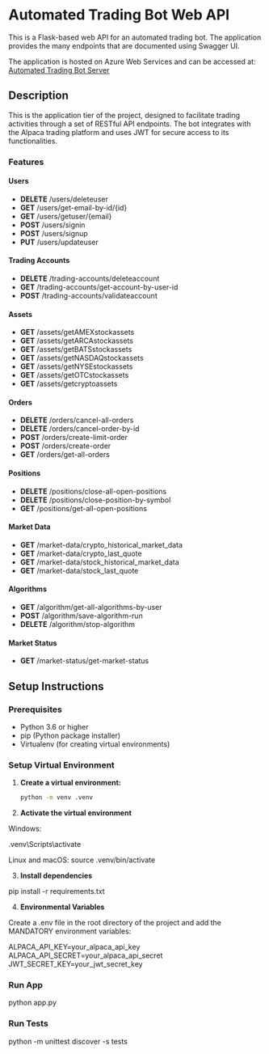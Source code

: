 # Automated Trading Bot Web API

This is a Flask-based web API for an automated trading bot. The application provides the many endpoints that are documented using Swagger UI.

The application is hosted on Azure Web Services and can be accessed at: [Automated Trading Bot Server](https://automated-trading-bot-server.azurewebsites.net/)

## Description

This is the application tier of the project, designed to facilitate trading activities through a set of RESTful API endpoints. The bot integrates with the Alpaca trading platform and uses JWT for secure access to its functionalities.

### Features

#### Users

- **DELETE** /users/deleteuser
- **GET** /users/get-email-by-id/{id}
- **GET** /users/getuser/{email}
- **POST** /users/signin
- **POST** /users/signup
- **PUT** /users/updateuser

#### Trading Accounts

- **DELETE** /trading-accounts/deleteaccount
- **GET** /trading-accounts/get-account-by-user-id
- **POST** /trading-accounts/validateaccount

#### Assets

- **GET** /assets/getAMEXstockassets
- **GET** /assets/getARCAstockassets
- **GET** /assets/getBATSstockassets
- **GET** /assets/getNASDAQstockassets
- **GET** /assets/getNYSEstockassets
- **GET** /assets/getOTCstockassets
- **GET** /assets/getcryptoassets

#### Orders

- **DELETE** /orders/cancel-all-orders
- **DELETE** /orders/cancel-order-by-id
- **POST** /orders/create-limit-order
- **POST** /orders/create-order
- **GET** /orders/get-all-orders

#### Positions

- **DELETE** /positions/close-all-open-positions
- **DELETE** /positions/close-position-by-symbol
- **GET** /positions/get-all-open-positions

#### Market Data

- **GET** /market-data/crypto_historical_market_data
- **GET** /market-data/crypto_last_quote
- **GET** /market-data/stock_historical_market_data
- **GET** /market-data/stock_last_quote

#### Algorithms

- **GET** /algorithm/get-all-algorithms-by-user
- **POST** /algorithm/save-algorithm-run
- **DELETE** /algorithm/stop-algorithm

#### Market Status

- **GET** /market-status/get-market-status


## Setup Instructions

### Prerequisites

- Python 3.6 or higher
- pip (Python package installer)
- Virtualenv (for creating virtual environments)

### Setup Virtual Environment

1. **Create a virtual environment:**

   ```bash
   python -m venv .venv

2. **Activate the virtual environment**

Windows:

.venv\Scripts\activate

Linux and macOS:
source .venv/bin/activate

3. **Install dependencies**

pip install -r requirements.txt

4. **Environmental Variables**

Create a .env file in the root directory of the project and add the MANDATORY environment variables:

ALPACA_API_KEY=your_alpaca_api_key
ALPACA_API_SECRET=your_alpaca_api_secret
JWT_SECRET_KEY=your_jwt_secret_key

### Run App

python app.py


### Run Tests

python -m unittest discover -s tests
